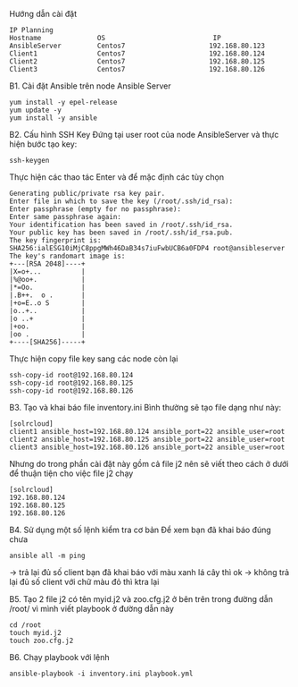 Hướng dẫn cài đặt
```
IP Planning
Hostname		      OS			               IP
AnsibleServer		  Centos7			          192.168.80.123
Client1			      Centos7			          192.168.80.124
Client2			      Centos7			          192.168.80.125
Client3			      Centos7			          192.168.80.126
```

B1. Cài đặt Ansible trên node Ansible Server
```
yum install -y epel-release 
yum update -y
yum install -y ansible
```
B2. Cấu hình SSH Key
Đứng tại user root của node AnsibleServer và thực hiện bước tạo key: 
```
ssh-keygen
```
Thực hiện các thao tác Enter và để mặc định các tùy chọn
```
Generating public/private rsa key pair.
Enter file in which to save the key (/root/.ssh/id_rsa):
Enter passphrase (empty for no passphrase):
Enter same passphrase again:
Your identification has been saved in /root/.ssh/id_rsa.
Your public key has been saved in /root/.ssh/id_rsa.pub.
The key fingerprint is:
SHA256:ialESG10iMjC8ppgMWh46DaB34s7iuFwbUCB6a0FDP4 root@ansibleserver
The key's randomart image is:
+---[RSA 2048]----+
|X=o+...          |
|%@oo+.           |
|*=Oo.            |
|.B++.  o .       |
|+o=E..o S        |
|o..+..           |
|o ..+            |
|+oo.             |
|oo .             |
+----[SHA256]-----+
```
Thực hiện copy file key sang các node còn lại
```
ssh-copy-id root@192.168.80.124
ssh-copy-id root@192.168.80.125
ssh-copy-id root@192.168.80.126
```
B3. Tạo và khai báo file inventory.ini
Bình thường sẽ tạo file dạng như này: 
```
[solrcloud]
client1 ansible_host=192.168.80.124 ansible_port=22 ansible_user=root
client2 ansible_host=192.168.80.125 ansible_port=22 ansible_user=root
client3 ansible_host=192.168.80.126 ansible_port=22 ansible_user=root
```
Nhưng do trong phần cài đặt này gồm cả file j2 nên sẽ viết theo cách ở dưới để thuận tiện cho việc file j2 chạy
```
[solrcloud]
192.168.80.124
192.168.80.125
192.168.80.126
```


B4. Sử dụng một số lệnh kiểm tra cơ bản 
Để xem bạn đã khai báo đúng chưa 
```
ansible all -m ping
```

-> trả lại đủ số client bạn đã khai báo với màu xanh lá cây thì ok
-> không trả lại đủ số client với chữ màu đỏ thì ktra lại

B5. Tạo 2 file j2 có tên myid.j2 và zoo.cfg.j2 ở bên trên trong đường dẫn /root/ vì mình viết playbook ở đường dẫn này
```
cd /root
touch myid.j2
touch zoo.cfg.j2
```

B6. Chạy playbook với lệnh
```
ansible-playbook -i inventory.ini playbook.yml
```




